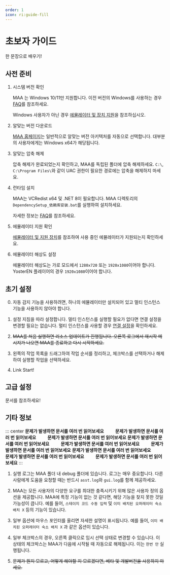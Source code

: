 ```yaml
---
order: 1
icon: ri:guide-fill
---
```


# 초보자 가이드

한 문장으로 배우기!

## 사전 준비

1. 시스템 버전 확인

   MAA 는 Windows 10/11만 지원합니다. 이전 버전의 Windows를 사용하는 경우 [FAQ](./faq.md#가능성2:런타임문제)를 참조하세요.

   Windows 사용자가 아닌 경우 [에뮬레이터 및 장치 지원](./device/windows.md)을 참조하십시오.

2. 알맞는 버전 다운로드

   [MAA 홈페이지](https://maa.plus/)는 일반적으로 알맞는 버전 아키텍처를 자동으로 선택합니다. 대부분의 사용자에게는 Windows x64가 해당됩니다.

3. 알맞는 압축 해제

   압축 해제가 완료되었는지 확인하고, MAA를 독립된 폴더에 압축 해제하세요. `C:\`, `C:\Program Files\`와 같이 UAC 권한이 필요한 경로에는 압축을 해제하지 마세요.

4. 런타임 설치

   MAA는 VCRedist x64 및 .NET 8이 필요합니다. MAA 디렉토리의 `DependencySetup_依赖库安装.bat`를 실행하여 설치하세요.

   자세한 정보는 [FAQ](./faq.md#가능성-2-런타임-문제)를 참조하세요.

5. 에뮬레이터 지원 확인

   [에뮬레이터 및 지원 장치](./device/windows.md)를 참조하여 사용 중인 에뮬레이터가 지원되는지 확인하세요.

6. 에뮬레이터 해상도 설정

   에뮬레이터 해상도는 가로 모드에서 `1280x720` 또는 `1920x1080`이어야 합니다. YosterEN 플레이어의 경우 `1920x1080`이어야 합니다.

## 초기 설정

0. 자동 감지 기능을 사용하려면, 하나의 에뮬레이터만 설치되어 있고 멀티 인스턴스 기능을 사용하지 않아야 합니다.

1. 설정 지침을 따라 설정합니다. 멀티 인스턴스를 실행할 필요가 없다면 연결 설정을 변경할 필요는 없습니다. 멀티 인스턴스를 사용할 경우 [연결 설정](./connection.md)을 확인하세요.

2. ~~MAA를 처음 실행하면 리소스 업데이트가 진행됩니다. 오른쪽 로그에서 재시작 메시지가 나오면 MAA를 종료하고 다시 시작하세요.~~

3. 왼쪽의 작업 목록을 드래그하여 작업 순서를 정리하고, 체크박스를 선택하거나 해제하여 실행할 작업을 선택하세요.

4. Link Start!

## 고급 설정

문서를 참조하세요!

## 기타 정보

::: center
**문제가 발생하면 문서를 여러 번 읽어보세요** &emsp;&emsp; **문제가 발생하면 문서를 여러 번 읽어보세요** &emsp;&emsp; **문제가 발생하면 문서를 여러 번 읽어보세요**
**문제가 발생하면 문서를 여러 번 읽어보세요** &emsp;&emsp; **문제가 발생하면 문서를 여러 번 읽어보세요** &emsp;&emsp; **문제가 발생하면 문서를 여러 번 읽어보세요**
**문제가 발생하면 문서를 여러 번 읽어보세요** &emsp;&emsp; **문제가 발생하면 문서를 여러 번 읽어보세요** &emsp;&emsp; **문제가 발생하면 문서를 여러 번 읽어보세요**
:::

1. 실행 로그는 MAA 폴더 내 debug 폴더에 있습니다. 로그는 매우 중요합니다. 다른 사람에게 도움을 요청할 때는 반드시 `asst.log`와 `gui.log`를 함께 제공하세요.

2. MAA는 모든 사용자의 다양한 요구를 최대한 충족시키기 위해 많은 사용자 정의 옵션을 제공합니다. MAA에 특정 기능이 없는 것 같다면, 해당 기능을 찾지 못한 것일 가능성이 큽니다. 예를 들어, `스테이지 코드 수동 입력` 및 `이미 배치된 오퍼레이터 숙소 배치 X` 등의 기능이 있습니다.

3. 일부 옵션에 마우스 포인터를 올리면 자세한 설명이 표시됩니다. 예를 들어, `이미 배치된 오퍼레이터 숙소 배치 X` 과 같은 옵션이 있습니다.

4. 일부 체크박스의 경우, 오른쪽 클릭으로 임시 선택 상태로 변경할 수 있습니다. 이 상태의 체크박스는 MAA가 다음에 시작될 때 자동으로 해제됩니다. 이는 `한번 만` 실행됩니다.

5. ~~문제가 뭔지 모르고, 어떻게 해야할 지 모르겠다면, 베타 및 개발버전을 사용하지 마세요.~~
